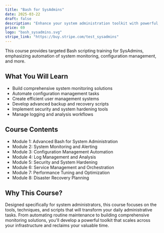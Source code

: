 ```yaml
---
title: "Bash for SysAdmins"
date: 2025-03-22
draft: false
description: "Enhance your system administration toolkit with powerful, practical Bash scripting techniques."
price: 69
logo: "bash_sysadmins.svg"
stripe_link: "https://buy.stripe.com/test_sysadmins"
---
```


This course provides targeted Bash scripting training for SysAdmins, emphasizing automation of system monitoring, configuration management, and more.

## What You Will Learn

- Build comprehensive system monitoring solutions
- Automate configuration management tasks
- Create efficient user management systems
- Develop advanced backup and recovery scripts
- Implement security and system hardening tools
- Manage logging and analysis workflows

## Course Contents

- Module 1: Advanced Bash for System Administration
- Module 2: System Monitoring and Alerting
- Module 3: Configuration Management Automation
- Module 4: Log Management and Analysis
- Module 5: Security and System Hardening
- Module 6: Service Management and Orchestration
- Module 7: Performance Tuning and Optimization
- Module 8: Disaster Recovery Planning

## Why This Course?

Designed specifically for system administrators, this course focuses on the tools, techniques, and scripts that will transform your daily administrative tasks. From automating routine maintenance to building comprehensive monitoring solutions, you'll develop a powerful toolkit that scales across your infrastructure and reclaims your valuable time.